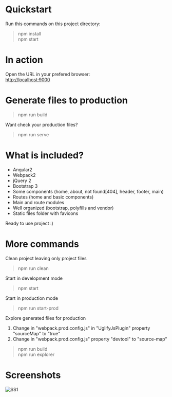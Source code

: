 # Quickstart

Run this commands on this project directory:

> npm install  
> npm start  
  
# In action

Open the URL in your prefered browser:  
[http://localhost:9000](http://localhost:9000)

# Generate files to production

> npm run build

Want check your production files? 

> npm run serve

# What is included?

- Angular2
- Webpack2
- jQuery 2
- Bootstrap 3
- Some components (home, about, not found[404], header, footer, main)
- Routes (home and basic components)
- Main and route modules
- Well organized (bootstrap, polyfills and vendor)
- Static files folder with favicons

Ready to use project :)

# More commands

Clean project leaving only project files  

> npm run clean

Start in development mode

> npm start

Start in production mode

> npm run start-prod

Explore generated files for production

1. Change in "webpack.prod.config.js" in "UglifyJsPlugin" property "sourceMap" to "true" 
2. Change in "webpack.prod.config.js" property "devtool" to "source-map"

> npm run build  
> npm run explorer

# Screenshots

![SS1](https://github.com/prsolucoes/angular2-starter-project/raw/master/extras/screenshots/screenshot1.png "Screenshot 1")